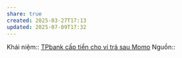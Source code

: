 ```yaml
---
share: true
created: 2025-03-27T17:13
updated: 2025-07-09T17:32
---
```

Khái niệm:: 
[TPbank cấp tiền cho ví trả sau Momo](./TPbank%20c%E1%BA%A5p%20ti%E1%BB%81n%20cho%20v%C3%AD%20tr%E1%BA%A3%20sau%20Momo.md)
Nguồn:: 
